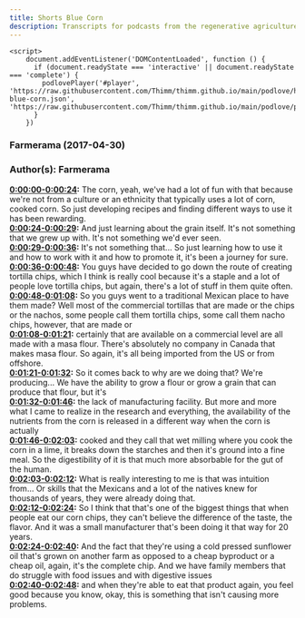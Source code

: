```yaml
---
title: Shorts Blue Corn
description: Transcripts for podcasts from the regenerative agriculture space. Search and find episodes and timestamps.
---
```


<script src="https://cdn.podlove.org/web-player/embed.js"></script>
    <script>
        document.addEventListener('DOMContentLoaded', function () {
          if (document.readyState === 'interactive' || document.readyState === 'complete') {
            podlovePlayer('#player', 'https://raw.githubusercontent.com/Thimm/thimm.github.io/main/podlove/https://raw.githubusercontent.com/Thimm/thimm.github.io/main/podlove/podlove/Farmerama/Shorts-blue-corn.json', 'https://raw.githubusercontent.com/Thimm/thimm.github.io/main/podlove/podlove/Farmerama/config.json').then(registerExternalEvents('player'))
          }
        })
  </script>

### Farmerama  (2017-04-30)  
### Author(s): Farmerama  

**[0:00:00-0:00:24](https://soundcloud.com/farmerama-radio/blue-corn#t=0:00:00):**  The corn, yeah, we've had a lot of fun with that because we're not from a culture or an  ethnicity that typically uses a lot of corn, cooked corn.  So just developing recipes and finding different ways to use it has been rewarding.  
**[0:00:24-0:00:29](https://soundcloud.com/farmerama-radio/blue-corn#t=0:00:24):**  And just learning about the grain itself.  It's not something that we grew up with.  It's not something we'd ever seen.  
**[0:00:29-0:00:36](https://soundcloud.com/farmerama-radio/blue-corn#t=0:00:29):**  It's not something that...  So just learning how to use it and how to work with it and how to promote it, it's been  a journey for sure.  
**[0:00:36-0:00:48](https://soundcloud.com/farmerama-radio/blue-corn#t=0:00:36):**  You guys have decided to go down the route of creating tortilla chips, which I think  is really cool because it's a staple and a lot of people love tortilla chips, but again,  there's a lot of stuff in them quite often.  
**[0:00:48-0:01:08](https://soundcloud.com/farmerama-radio/blue-corn#t=0:00:48):**  So you guys went to a traditional Mexican place to have them made?  Well most of the commercial tortillas that are made or the chips or the nachos, some  people call them tortilla chips, some call them nacho chips, however, that are made or  
**[0:01:08-0:01:21](https://soundcloud.com/farmerama-radio/blue-corn#t=0:01:08):**  certainly that are available on a commercial level are all made with a masa flour.  There's absolutely no company in Canada that makes masa flour.  So again, it's all being imported from the US or from offshore.  
**[0:01:21-0:01:32](https://soundcloud.com/farmerama-radio/blue-corn#t=0:01:21):**  So it comes back to why are we doing that?  We're producing...  We have the ability to grow a flour or grow a grain that can produce that flour, but it's  
**[0:01:32-0:01:46](https://soundcloud.com/farmerama-radio/blue-corn#t=0:01:32):**  the lack of manufacturing facility.  But more and more what I came to realize in the research and everything, the availability  of the nutrients from the corn is released in a different way when the corn is actually  
**[0:01:46-0:02:03](https://soundcloud.com/farmerama-radio/blue-corn#t=0:01:46):**  cooked and they call that wet milling where you cook the corn in a lime, it breaks down  the starches and then it's ground into a fine meal.  So the digestibility of it is that much more absorbable for the gut of the human.  
**[0:02:03-0:02:12](https://soundcloud.com/farmerama-radio/blue-corn#t=0:02:03):**  What is really interesting to me is that was intuition from...  Or skills that the Mexicans and a lot of the natives knew for thousands of years, they  were already doing that.  
**[0:02:12-0:02:24](https://soundcloud.com/farmerama-radio/blue-corn#t=0:02:12):**  So I think that that's one of the biggest things that when people eat our corn chips,  they can't believe the difference of the taste, the flavor.  And it was a small manufacturer that's been doing it that way for 20 years.  
**[0:02:24-0:02:40](https://soundcloud.com/farmerama-radio/blue-corn#t=0:02:24):**  And the fact that they're using a cold pressed sunflower oil that's grown on another farm  as opposed to a cheap byproduct or a cheap oil, again, it's the complete chip.  And we have family members that do struggle with food issues and with digestive issues  
**[0:02:40-0:02:48](https://soundcloud.com/farmerama-radio/blue-corn#t=0:02:40):**  and when they're able to eat that product again, you feel good because you know, okay,  this is something that isn't causing more problems.  